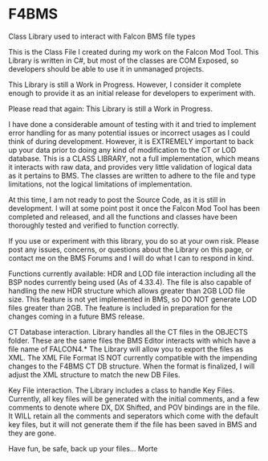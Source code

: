 # F4BMS
Class Library used to interact with Falcon BMS file types

This is the Class File I created during my work on the Falcon Mod Tool.  This Library is written in C#, but most of the classes are COM Exposed, so developers should be able to use it in unmanaged projects.

This Library is still a Work in Progress.  However, I consider it complete enough to provide it as an initial release for developers to experiment with.

Please read that again:  This Library is still a Work in Progress.  

I have done a considerable amount of testing with it and tried to implement error handling for as many potential issues or incorrect usages as I could think of during development.  However, it is EXTREMELY important to back up your data prior to doing any kind of modification to the CT or LOD database.  This is a CLASS LIBRARY, not a full implementation, which means it interacts with raw data, and provides very little validation of logical data as it pertains to BMS.  The classes are written to adhere to the file and type limitations, not the logical limitations of implementation.

At this time, I am not ready to post the Source Code, as it is still in development.  I will at some point post it once the Falcon Mod Tool has been completed and released, and all the functions and classes have been thoroughly tested and verified to function correctly.

If you use or experiment with this library, you do so at your own risk.  Please post any issues, concerns, or questions about the Library on this page, or contact me on the BMS Forums and I will do what I can to respond in kind.

Functions currently available:
HDR and LOD file interaction including all the BSP nodes currently being used (As of 4.33.4).  The file is also capable of handling the new HDR structure which allows greater than 2GB LOD file size.  This feature is not yet implemented in BMS, so DO NOT generate LOD files greater than 2GB.  The feature is included in preparation for the changes coming in a future BMS release.

CT Database interaction.  Library handles all the CT files in the OBJECTS folder.  These are the same files the BMS Editor interacts with which have a file name of FALCON4.*  The Library will allow you to export the files as XML.  The XML File Format IS NOT currently compatible with the impending changes to the F4BMS CT DB structure.  When the format is finalized, I will adjust the XML structure to match the new DB Files.

Key File interaction.  The Library includes a class to handle Key Files.  Currently, all key files will be generated with the initial comments, and a few comments to denote where DX, DX Shifted, and POV bindings are in the file.  It WILL retain all the comments and seperators which come with the default key files, but it will not generate them if the file has been saved in BMS and they are gone.

Have fun, be safe, back up your files... Morte
